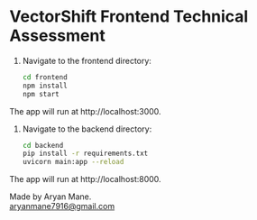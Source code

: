 
# VectorShift Frontend Technical Assessment

1. Navigate to the frontend directory:
   ```bash
   cd frontend
   npm install
   npm start

The app will run at http://localhost:3000.   

1. Navigate to the backend directory:
   ```bash
   cd backend
   pip install -r requirements.txt
   uvicorn main:app --reload

The app will run at http://localhost:8000.   


Made by Aryan Mane.   
aryanmane7916@gmail.com